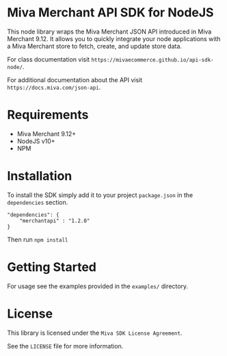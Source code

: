 # Miva Merchant API SDK for NodeJS

This node library wraps the Miva Merchant JSON API introduced in
Miva Merchant 9.12. It allows you to quickly integrate your node
applications with a Miva Merchant store to fetch, create, and update
store data.

For class documentation visit `https://mivaecommerce.github.io/api-sdk-node/`.

For additional documentation about the API visit `https://docs.miva.com/json-api`.

# Requirements

- Miva Merchant 9.12+
- NodeJS v10+
- NPM

# Installation

To install the SDK simply add it to your project `package.json` in the `dependencies` section.

    "dependencies": {
        "merchantapi" : "1.2.0"
    }

Then run `npm install`

# Getting Started

For usage see the examples provided in the `examples/` directory.

# License

This library is licensed under the `Miva SDK License Agreement`.

See the `LICENSE` file for more information.